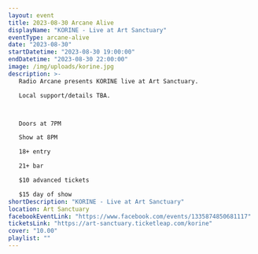 ```yaml
---
layout: event
title: 2023-08-30 Arcane Alive
displayName: "KORINE - Live at Art Sanctuary"
eventType: arcane-alive
date: "2023-08-30"
startDatetime: "2023-08-30 19:00:00"
endDatetime: "2023-08-30 22:00:00"
image: /img/uploads/korine.jpg
description: >-
   Radio Arcane presents KORINE live at Art Sanctuary. 

   Local support/details TBA.



   Doors at 7PM

   Show at 8PM

   18+ entry

   21+ bar

   $10 advanced tickets

   $15 day of show
shortDescription: "KORINE - Live at Art Sanctuary"
location: Art Sanctuary
facebookEventLink: "https://www.facebook.com/events/1335874850681117"
ticketsLink: "https://art-sanctuary.ticketleap.com/korine"
cover: "10.00"
playlist: ""
---
```

